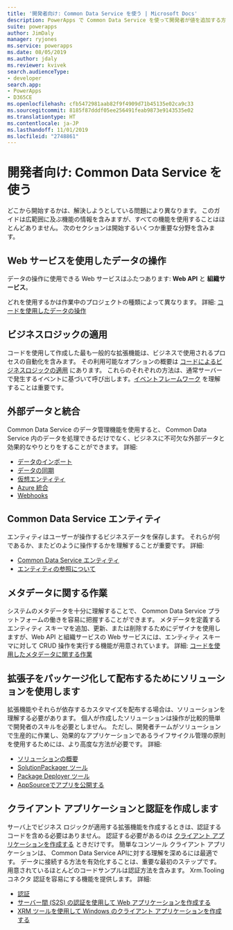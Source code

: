 ```yaml
---
title: '開発者向け: Common Data Service を使う | Microsoft Docs'
description: PowerApps で Common Data Service を使って開発者が値を追加する方法を説明します。
suite: powerapps
author: JimDaly
manager: ryjones
ms.service: powerapps
ms.date: 08/05/2019
ms.author: jdaly
ms.reviewer: kvivek
search.audienceType:
- developer
search.app:
- PowerApps
- D365CE
ms.openlocfilehash: cfb5472981aab82f9f4909d71b45135e02ca9c33
ms.sourcegitcommit: 8185f87dddf05ee256491feab9873e9143535e02
ms.translationtype: HT
ms.contentlocale: ja-JP
ms.lasthandoff: 11/01/2019
ms.locfileid: "2748861"
---
```

# <a name="developers-get-started-with-common-data-service"></a>開発者向け: Common Data Service を使う

どこから開始するかは、解決しようとしている問題により異なります。 このガイドは広範囲に及ぶ機能の情報を含みますが、すべての機能を使用することはほとんどありません。 次のセクションは開始するいくつか重要な分野を含みます。

## <a name="work-with-data-using-web-services"></a>Web サービスを使用したデータの操作

データの操作に使用できる Web サービスはふたつあります: **Web API** と **組織サービス**。 

どれを使用するかは作業中のプロジェクトの種類によって異なります。 詳細: [コードを使用したデータの操作](work-with-data-cds.md)

## <a name="applying-business-logic"></a>ビジネスロジックの適用

コードを使用して作成した最も一般的な拡張機能は、ビジネスで使用されるプロセスの自動化を含みます。 その利用可能なオプションの概要は [コードによるビジネスロジックの適用](apply-business-logic-with-code.md) にあります。 これらのそれぞれの方法は、通常サーバーで発生するイベントに基づいて呼び出します。[イベントフレームワーク](event-framework.md) を理解することは重要です。

## <a name="integrate-with-external-data"></a>外部データと統合

Common Data Service のデータ管理機能を使用すると、 Common Data Service 内のデータを処理できるだけでなく、ビジネスに不可欠な外部データと効果的なやりとりをすることができます。 詳細: 

- [データのインポート](/powerapps/developer/common-data-service/import-data)
- [データの同期](/powerapps/developer/common-data-service/data-synchronization)
- [仮想エンティティ](/powerapps/developer/common-data-service/virtual-entities/get-started-ve)
- [Azure 統合](/powerapps/developer/common-data-service/azure-integration)
- [Webhooks](/powerapps/developer/common-data-service/use-webhooks
)

## <a name="common-data-service-entities"></a>Common Data Service エンティティ

エンティティはユーザーが操作するビジネスデータを保存します。 それらが何であるか、またどのように操作するかを理解することが重要です。
詳細:

- [Common Data Service エンティティ](entities.md)
- [エンティティの参照について](reference/about-entity-reference.md)

## <a name="work-with-metadata"></a>メタデータに関する作業

システムのメタデータを十分に理解することで、 Common Data Service プラットフォームの働きを容易に把握することができます。 メタデータを定義するエンティティ スキーマを追加、更新、または削除するためにデザイナを使用しますが、Web API と組織サービスの Web サービスには、エンティティ スキーマに対して CRUD 操作を実行する機能が用意されています。 詳細: [コードを使用したメタデータに関する作業](metadata-services.md) 

## <a name="use-solutions-to-package-and-distribute-extensions"></a>拡張子をパッケージ化して配布するためにソリューションを使用します

拡張機能やそれらが依存するカスタマイズを配布する場合は、ソリューションを理解する必要があります。 個人が作成したソリューションは操作が比較的簡単で開発者のスキルを必要としません。 ただし、開発者チームがソリューションで生産的に作業し、効果的なアプリケーションであるライフサイクル管理の原則を使用するためには、より高度な方法が必要です。 詳細:

 - [ソリューションの概要](introduction-solutions.md)
 - [SolutionPackager ツール](compress-extract-solution-file-solutionpackager.md)
 - [Package Deployer ツール](./package-deployer/create-packages-package-deployer.md)
 - [AppSourceでアプリを公開する](publish-app-appsource.md)

## <a name="create-client-applications-and-authentication"></a>クライアント アプリケーションと認証を作成します

サーバ上でビジネス ロジックが適用する拡張機能を作成するときは、認証するコードを含める必要はありません。 認証する必要があるのは [クライアント アプリケーションを作成する](/powerapps/developer/common-data-service/connect-cds) ときだけです。 簡単なコンソール クライアント アプリケーションは、 Common Data Service APIに対する理解を深めるには最適です。 データに接続する方法を有効化することは、重要な最初のステップです。 用意されているほとんどのコードサンプルは認証方法を含みます。 Xrm.Tooling コネクタ 認証を容易にする機能を提供します。 詳細:

- [認証](authentication.md)
- [サーバー間 (S2S) の認証を使用して Web アプリケーションを作成する](/powerapps/developer/common-data-service/build-web-applications-server-server-s2s-authentication)
- [XRM ツールを使用して Windows のクライアント アプリケーションを作成する](/powerapps/developer/common-data-service/xrm-tooling/build-windows-client-applications-xrm-tools)

